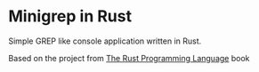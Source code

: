 # Minigrep in Rust

Simple GREP like console application written in Rust. 

Based on the project from [The Rust Programming Language](https://doc.rust-lang.org/book/ch12-00-an-io-project.html) book